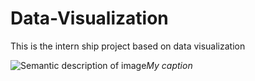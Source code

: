 # Data-Visualization
This is the intern ship project based on data visualization

![Semantic description of image](/images/path/to/folder/image.png)*My caption*

